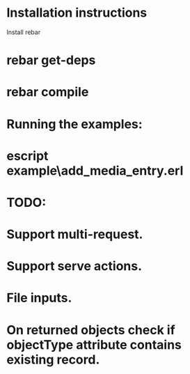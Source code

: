 
Installation instructions
==========================
Install rebar
# rebar get-deps
# rebar compile

Running the examples:
==========================
# escript example\add_media_entry.erl

TODO:
==========================
# Support multi-request.
# Support serve actions.
# File inputs.
# On returned objects check if objectType attribute contains existing record.
